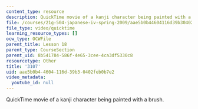 ```yaml
---
content_type: resource
description: QuickTime movie of a kanji character being painted with a brush.
file: /courses/21g-504-japanese-iv-spring-2009/aae5b0b44604116d39b30402feb0b7e2_3107.mov
file_type: video/quicktime
learning_resource_types: []
ocw_type: OCWFile
parent_title: Lesson 18
parent_type: CourseSection
parent_uid: 8b541784-586f-4e65-3cee-4ca3df5330c8
resourcetype: Other
title: '3107'
uid: aae5b0b4-4604-116d-39b3-0402feb0b7e2
video_metadata:
  youtube_id: null
---
```

QuickTime movie of a kanji character being painted with a brush.

